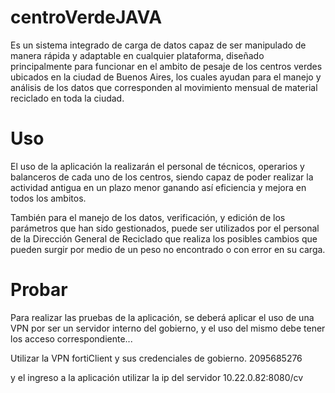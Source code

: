 # centroVerdeJAVA
Es un sistema integrado de carga de datos capaz de ser manipulado de manera rápida y adaptable en cualquier plataforma, diseñado principalmente para funcionar en el ambito de pesaje de los centros verdes ubicados en la ciudad de Buenos Aires, los cuales ayudan para el manejo y análisis de los datos que corresponden al movimiento mensual de material reciclado en toda la ciudad.

# Uso
El uso de la aplicación la realizarán el personal de técnicos, operarios y balanceros de cada uno de los centros, siendo capaz de poder realizar la actividad antigua en un plazo menor ganando así eficiencia y mejora en todos los ambitos.

También para el manejo de los datos, verificación, y edición de los parámetros que han sido gestionados, puede ser utilizados por el personal de la Dirección General de Reciclado que realiza los posibles cambios que pueden surgir por medio de un peso no encontrado o con error en su carga.

# Probar
Para realizar las pruebas de la aplicación, se deberá aplicar el uso de una VPN por ser un servidor interno del gobierno, y el uso del mismo debe tener los acceso correspondiente...

Utilizar la VPN fortiClient y sus credenciales de gobierno.
2095685276

y el ingreso a la aplicación utilizar la ip del servidor 10.22.0.82:8080/cv
